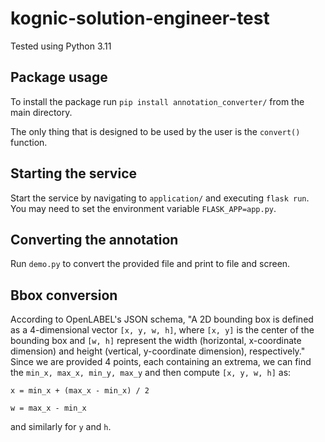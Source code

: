# kognic-solution-engineer-test

Tested using Python 3.11

## Package usage
To install the package run `pip install annotation_converter/` from the main directory.

The only thing that is designed to be used by the user is the `convert()` function.

## Starting the service
Start the service by navigating to `application/` and executing `flask run`. You may need to set the environment variable `FLASK_APP=app.py`.

## Converting the annotation
Run `demo.py` to convert the provided file and print to file and screen.

## Bbox conversion
According to OpenLABEL's JSON schema, "A 2D bounding box is defined as a 4-dimensional vector `[x, y, w, h]`, where `[x, y]` is the center of the bounding box and `[w, h]` represent the width (horizontal, x-coordinate dimension) and height (vertical, y-coordinate dimension), respectively." Since we are provided 4 points, each containing an extrema, we can find the `min_x, max_x, min_y, max_y` and then compute `[x, y, w, h]` as:

`x = min_x + (max_x - min_x) / 2`

`w = max_x - min_x`

and similarly for `y` and `h`.
